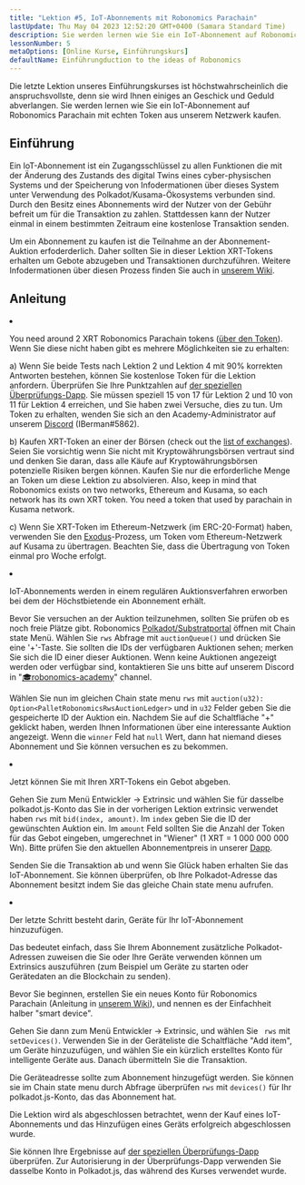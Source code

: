 ```yaml
---
title: "Lektion #5, IoT-Abonnements mit Robonomics Parachain"
lastUpdate: Thu May 04 2023 12:52:20 GMT+0400 (Samara Standard Time)
description: Sie werden lernen wie Sie ein IoT-Abonnement auf Robonomics Parachain mit echten Token aus unserem Netzwerk kaufen.
lessonNumber: 5
metaOptions: [Online Kurse, Einführungskurs]
defaultName: Einführungduction to the ideas of Robonomics
---
```


Die letzte Lektion unseres Einführungskurses ist höchstwahrscheinlich die anspruchsvollste, denn sie wird Ihnen einiges an Geschick und Geduld abverlangen. Sie werden lernen wie Sie ein IoT-Abonnement auf Robonomics Parachain mit echten Token aus unserem Netzwerk kaufen.


## Einführung

Ein IoT-Abonnement ist ein Zugangsschlüssel zu allen Funktionen die mit der Änderung des Zustands des digital Twins eines cyber-physischen Systems und der Speicherung von Infodermationen über dieses System unter Verwendung des Polkadot/Kusama-Ökosystems verbunden sind. Durch den Besitz eines Abonnements wird der Nutzer von der Gebühr befreit um für die Transaktion zu zahlen. Stattdessen kann der Nutzer einmal in einem bestimmten Zeitraum eine kostenlose Transaktion senden.

Um ein Abonnement zu kaufen ist die Teilnahme an der Abonnement-Auktion erfoderderlich. Daher sollten Sie in dieser Lektion XRT-Tokens erhalten um Gebote abzugeben und Transaktionen durchzuführen. Weitere Infodermationen über diesen Prozess finden Sie auch in [unserem Wiki](https://wiki.robonomics.network/docs/get-subscription).


## Anleitung

<List type="numbers">

<li>

You need around 2 XRT Robonomics Parachain tokens ([über den Token](https://robonomics.network/xrt/)). Wenn Sie diese nicht haben gibt es mehrere Möglichkeiten sie zu erhalten:

a) Wenn Sie beide Tests nach Lektion 2 und Lektion 4 mit 90% korrekten Antworten bestehen, können Sie kostenlose Token für die Lektion anfordern. Überprüfen Sie Ihre Punktzahlen auf [der speziellen Überprüfungs-Dapp](https://lk.robonomics.academy/). Sie müssen speziell 15 von 17 für Lektion 2 und 10 von 11 für Lektion 4 erreichen, und Sie haben zwei Versuche, dies zu tun. Um Token zu erhalten, wenden Sie sich an den Academy-Administrator auf unserem [Discord](https://discord.gg/xqDgG3EGm9) (IBerman#5862).

b) Kaufen XRT-Token an einer der Börsen (check out the [list of exchanges](https://www.coingecko.com/en/coins/robonomics-network#markets/)). Seien Sie vorsichtig wenn Sie nicht mit Kryptowährungsbörsen vertraut sind und denken Sie daran, dass alle Käufe auf Kryptowährungsbörsen potenzielle Risiken bergen können. Kaufen Sie nur die erforderliche Menge an Token um diese Lektion zu absolvieren. Also, keep in mind that Robonomics exists on two networks, Ethereum and Kusama, so each network has its own XRT token. You need a token that used by parachain in Kusama network.

c) Wenn Sie XRT-Token im Ethereum-Netzwerk (im ERC-20-Format) haben, verwenden Sie den [Exodus](https://old.dapp.robonomics.network/#/exodus)-Prozess, um Token vom Ethereum-Netzwerk auf Kusama zu übertragen. Beachten Sie, dass die Übertragung von Token einmal pro Woche erfolgt.

</li>

<li>

IoT-Abonnements werden in einem regulären Auktionsverfahren erworben bei dem der Höchstbietende ein Abonnement erhält.

Bevor Sie versuchen an der Auktion teilzunehmen, sollten Sie prüfen ob es noch freie Plätze gibt. Robonomics [Polkadot/Substratportal](https://polkadot.js.org/apps/?rpc=wss%3A%2F%2Fkusama.rpc.robonomics.network%2F#/chainstate) öffnen mit Chain state Menü. Wählen Sie <code>rws</code> Abfrage mit <code>auctionQueue()</code> und drücken Sie eine '+'-Taste. Sie sollten die IDs der verfügbaren Auktionen sehen; merken Sie sich die ID einer dieser Auktionen. Wenn keine Auktionen angezeigt werden oder verfügbar sind, kontaktieren Sie uns bitte auf unserem Discord in "[🎓robonomics-academy](https://discord.com/channels/803947358492557312/803947358492557315)" channel.

Wählen Sie nun im gleichen Chain state menu <code>rws</code> mit <code>auction(u32): Option&lt;PalletRobonomicsRwsAuctionLedger&gt;</code> und in <code>u32</code> Felder geben Sie die gespeicherte ID der Auktion ein. Nachdem Sie auf die Schaltfläche "+" geklickt haben, werden Ihnen Informationen über eine interessante Auktion angezeigt. Wenn die <code>winner</code> Feld hat <code>null</code> Wert, dann hat niemand dieses Abonnement und Sie können versuchen es zu bekommen.

</li>

<li>

Jetzt können Sie mit Ihren XRT-Tokens ein Gebot abgeben. 

Gehen Sie zum Menü Entwickler -> Extrinsic und wählen Sie für dasselbe polkadot.js-Konto das Sie in der vorherigen Lektion extrinsic verwendet haben <code>rws</code> mit <code>bid(index, amount)</code>. Im <code>index</code> geben Sie die ID der gewünschten Auktion ein. Im <code>amount</code> Feld sollten Sie die Anzahl der Token für das Gebot eingeben, umgerechnet in "Wiener" (1 XRT = 1 000 000 000 Wn). Bitte prüfen Sie den aktuellen Abonnementpreis in unserer [Dapp](https://dapp.robonomics.network/#/subscription). 

Senden Sie die Transaktion ab und wenn Sie Glück haben erhalten Sie das IoT-Abonnement. Sie können überprüfen, ob Ihre Polkadot-Adresse das Abonnement besitzt indem Sie das gleiche Chain state menu aufrufen.

</li>

<li>

Der letzte Schritt besteht darin, Geräte für Ihr IoT-Abonnement hinzuzufügen. 

Das bedeutet einfach, dass Sie Ihrem Abonnement zusätzliche Polkadot-Adressen zuweisen die Sie oder Ihre Geräte verwenden können um Extrinsics auszuführen (zum Beispiel um Geräte zu starten oder Gerätedaten an die Blockchain zu senden). 


Bevor Sie beginnen, erstellen Sie ein neues Konto für Robonomics Parachain (Anleitung in [unserem Wiki](https://wiki.robonomics.network/docs/create-account-in-dapp/)), und nennen es der Einfachheit halber "smart device".

Gehen Sie dann zum Menü Entwickler -> Extrinsic, und wählen Sie <code> rws</code> mit <code>setDevices()</code>. Verwenden Sie in der Geräteliste die Schaltfläche "Add item", um Geräte hinzuzufügen, und wählen Sie ein kürzlich erstelltes Konto für intelligente Geräte aus. Danach übermitteln Sie die Transaktion.

Die Geräteadresse sollte zum Abonnement hinzugefügt werden. Sie können sie im Chain state menu durch Abfrage überprüfen <code>rws</code> mit <code>devices()</code> für Ihr polkadot.js-Konto, das das Abonnement hat.

</li>

</List>

<Result>

Die Lektion wird als abgeschlossen betrachtet, wenn der Kauf eines IoT-Abonnements und das Hinzufügen eines Geräts erfolgreich abgeschlossen wurde.

Sie können Ihre Ergebnisse auf [der speziellen Überprüfungs-Dapp](https://lk.robonomics.academy/) überprüfen. Zur Autorisierung in der Überprüfungs-Dapp verwenden Sie dasselbe Konto in Polkadot.js, das während des Kurses verwendet wurde.

</Result>